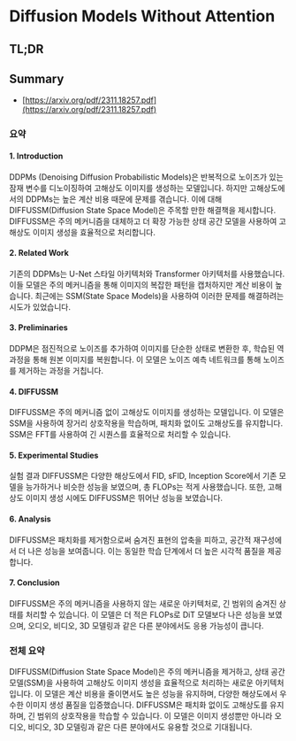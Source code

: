 # Diffusion Models Without Attention
## TL;DR
## Summary
- [https://arxiv.org/pdf/2311.18257.pdf](https://arxiv.org/pdf/2311.18257.pdf)

### 요약

#### 1. Introduction
DDPMs (Denoising Diffusion Probabilistic Models)은 반복적으로 노이즈가 있는 잠재 변수를 디노이징하여 고해상도 이미지를 생성하는 모델입니다. 하지만 고해상도에서의 DDPMs는 높은 계산 비용 때문에 문제를 겪습니다. 이에 대해 DIFFUSSM(Diffusion State Space Model)은 주목할 만한 해결책을 제시합니다. DIFFUSSM은 주의 메커니즘을 대체하고 더 확장 가능한 상태 공간 모델을 사용하여 고해상도 이미지 생성을 효율적으로 처리합니다.

#### 2. Related Work
기존의 DDPMs는 U-Net 스타일 아키텍처와 Transformer 아키텍처를 사용했습니다. 이들 모델은 주의 메커니즘을 통해 이미지의 복잡한 패턴을 캡처하지만 계산 비용이 높습니다. 최근에는 SSM(State Space Models)을 사용하여 이러한 문제를 해결하려는 시도가 있었습니다.

#### 3. Preliminaries
DDPM은 점진적으로 노이즈를 추가하여 이미지를 단순한 상태로 변환한 후, 학습된 역과정을 통해 원본 이미지를 복원합니다. 이 모델은 노이즈 예측 네트워크를 통해 노이즈를 제거하는 과정을 거칩니다.

#### 4. DIFFUSSM
DIFFUSSM은 주의 메커니즘 없이 고해상도 이미지를 생성하는 모델입니다. 이 모델은 SSM을 사용하여 장거리 상호작용을 학습하며, 패치화 없이도 고해상도를 유지합니다. SSM은 FFT를 사용하여 긴 시퀀스를 효율적으로 처리할 수 있습니다.

#### 5. Experimental Studies
실험 결과 DIFFUSSM은 다양한 해상도에서 FID, sFID, Inception Score에서 기존 모델을 능가하거나 비슷한 성능을 보였으며, 총 FLOPs는 적게 사용했습니다. 또한, 고해상도 이미지 생성 시에도 DIFFUSSM은 뛰어난 성능을 보였습니다.

#### 6. Analysis
DIFFUSSM은 패치화를 제거함으로써 숨겨진 표현의 압축을 피하고, 공간적 재구성에서 더 나은 성능을 보여줍니다. 이는 동일한 학습 단계에서 더 높은 시각적 품질을 제공합니다.

#### 7. Conclusion
DIFFUSSM은 주의 메커니즘을 사용하지 않는 새로운 아키텍처로, 긴 범위의 숨겨진 상태를 처리할 수 있습니다. 이 모델은 더 적은 FLOPs로 DiT 모델보다 나은 성능을 보였으며, 오디오, 비디오, 3D 모델링과 같은 다른 분야에서도 응용 가능성이 큽니다.

### 전체 요약
DIFFUSSM(Diffusion State Space Model)은 주의 메커니즘을 제거하고, 상태 공간 모델(SSM)을 사용하여 고해상도 이미지 생성을 효율적으로 처리하는 새로운 아키텍처입니다. 이 모델은 계산 비용을 줄이면서도 높은 성능을 유지하며, 다양한 해상도에서 우수한 이미지 생성 품질을 입증했습니다. DIFFUSSM은 패치화 없이도 고해상도를 유지하며, 긴 범위의 상호작용을 학습할 수 있습니다. 이 모델은 이미지 생성뿐만 아니라 오디오, 비디오, 3D 모델링과 같은 다른 분야에서도 유용할 것으로 기대됩니다.